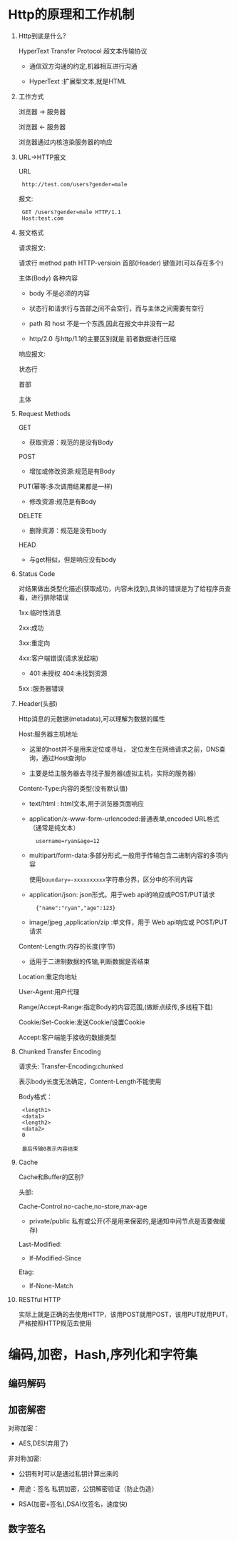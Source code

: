 # Http的原理和工作机制

1. Http到底是什么?

	HyperText Transfer Protocol 超文本传输协议

	- 通信双方沟通的约定,机器相互进行沟通
	
	- HyperText :扩展型文本,就是HTML

2. 工作方式

	浏览器 -> 服务器
	
	浏览器 <- 服务器
	
	浏览器通过内核渲染服务器的响应

3. URL->HTTP报文
	
	URL
	
		http://test.com/users?gender=male
	
	报文:
	
		GET /users?gender=male HTTP/1.1
		Host:test.com

4. 报文格式

	请求报文:
	
	请求行 method path HTTP-versioin
	首部(Header) 键值对(可以存在多个)
	
	主体(Body) 各种内容

	- body 不是必须的内容

	- 状态行和请求行与首部之间不会空行，而与主体之间需要有空行
	
	- path 和 host 不是一个东西,因此在报文中并没有一起
	
	- http/2.0 与http/1.1的主要区别就是 前者数据进行压缩

	响应报文:

	状态行
	
	首部
	
	主体
	
5. Request Methods

	GET 
	
	- 获取资源：规范的是没有Body	
	
	POST
	
	- 增加或修改资源:规范是有Body

	PUT(幂等:多次调用结果都是一样)
	
	- 修改资源:规范是有Body

	DELETE
	
	- 删除资源：规范是没有body

	HEAD
	
	- 与get相似，但是响应没有body

6. Status Code

	对结果做出类型化描述(获取成功，内容未找到),具体的错误是为了给程序员查看，进行排除错误
	
	1xx:临时性消息
	
	2xx:成功
	
	3xx:重定向
	
	4xx:客户端错误(请求发起端)
		
	- 401:未授权 404:未找到资源
	
	5xx	:服务器错误
	
7. Header(头部)

	Http消息的元数据(metadata),可以理解为数据的属性
	
	Host:服务器主机地址
	
	- 这里的host并不是用来定位或寻址， 定位发生在网络请求之前，DNS查询，通过Host查询Ip

	- 主要是给主服务器去寻找子服务器(虚拟主机，实际的服务器)

	
	Content-Type:内容的类型(没有默认值)
	
	- text/html : html文本,用于浏览器页面响应

	- application/x-www-form-urlencoded:普通表单,encoded URL格式 （通常是纯文本）

			username=ryan&age=12

	- multipart/form-data:多部分形式,一般用于传输包含二进制内容的多项内容

		使用`boundary=-xxxxxxxxxx`字符串分界，区分中的不同内容
		
	- application/json: json形式。用于web api的响应或POST/PUT请求
 
			{"name":"ryan","age":123}
			
	- image/jpeg ,application/zip :单文件，用于 Web api响应或 POST/PUT请求
	
	Content-Length:内存的长度(字节)
	
	- 适用于二进制数据的传输,判断数据是否结束

	Location:重定向地址
	
	User-Agent:用户代理
	
	Range/Accept-Range:指定Body的内容范围,(做断点续传,多线程下载)

	Cookie/Set-Cookie:发送Cookie/设置Cookie
	
	Accept:客户端能手接收的数据类型

8. Chunked Transfer Encoding

	请求头: Transfer-Encoding:chunked
	
	表示body长度无法确定，Content-Length不能使用
	
	Body格式：
	
		<length1>
		<data1>
		<length2>
		<data2>
		0
		
		最后传输0表示内容结束
		
9. Cache

	Cache和Buffer的区别?
	
	头部:
	
	Cache-Control:no-cache,no-store,max-age
	
	- private/public 私有或公开(不是用来保密的,是通知中间节点是否要做缓存)
	
	Last-Modified:
	
	- If-Modified-Since

	Etag:
	
	- If-None-Match

10. RESTful HTTP

	实际上就是正确的去使用HTTP，该用POST就用POST，该用PUT就用PUT，严格按照HTTP规范去使用	



# 编码,加密，Hash,序列化和字符集


## 编码解码

## 加密解密

对称加密：

- AES,DES(弃用了)

非对称加密:

- 公钥有时可以是通过私钥计算出来的

- 用途：签名 私钥加密，公钥解密验证（防止伪造）

- RSA(加密+签名),DSA(仅签名，速度快)


## 数字签名

## 
